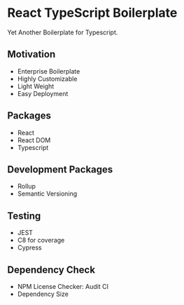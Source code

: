 # React TypeScript Boilerplate

Yet Another Boilerplate for Typescript.

## Motivation

+ Enterprise Boilerplate
+ Highly Customizable
+ Light Weight
+ Easy Deployment

## Packages

+ React
+ React DOM
+ Typescript

## Development Packages

+ Rollup
+ Semantic Versioning

## Testing

+ JEST
+ C8 for coverage
+ Cypress

## Dependency Check

+ NPM License Checker: Audit CI
+ Dependency Size

